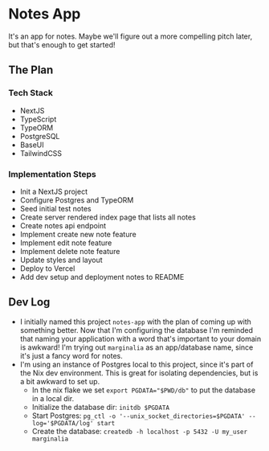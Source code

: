 # Notes App

It's an app for notes. Maybe we'll figure out a more compelling pitch later, but that's enough to get started!

## The Plan

### Tech Stack

- NextJS
- TypeScript
- TypeORM
- PostgreSQL
- BaseUI
- TailwindCSS

### Implementation Steps

- Init a NextJS project
- Configure Postgres and TypeORM
- Seed initial test notes
- Create server rendered index page that lists all notes
- Create notes api endpoint
- Implement create new note feature
- Implement edit note feature
- Implement delete note feature
- Update styles and layout
- Deploy to Vercel
- Add dev setup and deployment notes to README

## Dev Log

- I initially named this project `notes-app` with the plan of coming up with
  something better. Now that I'm configuring the database I'm reminded that
  naming your application with a word that's important to your domain is
  awkward! I'm trying out `marginalia` as an app/database name, since it's
  just a fancy word for notes.
- I'm using an instance of Postgres local to this project, since it's part of
  the Nix dev environment. This is great for isolating dependencies, but is a
  bit awkward to set up.
  - In the nix flake we set `export PGDATA="$PWD/db"` to put the database in a
    local dir.
  - Initialize the database dir: `initdb $PGDATA`
  - Start Postgres: `pg_ctl -o '--unix_socket_directories=$PGDATA' --log='$PGDATA/log' start`
  - Create the database: `createdb -h localhost -p 5432 -U my_user marginalia`
